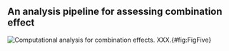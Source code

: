 ## An analysis pipeline for assessing combination effect

![**Computational analysis for combination effects.** XXX.](./Figures/Figure5.svg){#fig:FigFive}

